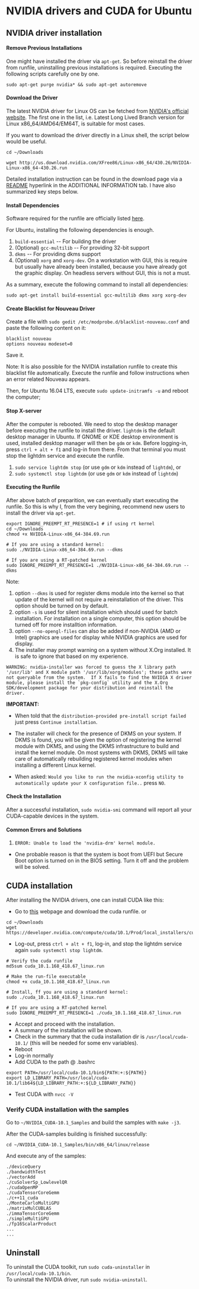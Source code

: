 # NVIDIA drivers and CUDA for Ubuntu

## NVIDIA driver installation
#### Remove Previous Installations

One might have installed the driver via `apt-get`. So before reinstall the driver from runfile, uninstalling previous installations is required. Executing the following scripts carefully one by one.

```
sudo apt-get purge nvidia* && sudo apt-get autoremove 
```

#### Download the Driver

The latest NVIDIA driver for Linux OS can be fetched from [NVIDIA's official website](http://www.nvidia.com/object/unix.html). 
The first one in the list, i.e. Latest Long Lived Branch version for Linux x86_64/AMD64/EM64T, is suitable for most cases. 

If you want to download the driver directly in a Linux shell, the script below would be useful.
```
cd ~/Downloads

wget http://us.download.nvidia.com/XFree86/Linux-x86_64/430.26/NVIDIA-Linux-x86_64-430.26.run
```

Detailed installation instruction can be found in the download page via a [README](http://us.download.nvidia.com/XFree86/Linux-x86_64/430.26/README/index.html) hyperlink in the ADDITIONAL INFORMATION tab. I have also summarized key steps below. 

#### Install Dependencies

Software required for the runfile are officially listed [here](http://us.download.nvidia.com/XFree86/Linux-x86_64/430.26/README/minimumrequirements.html).

For Ubuntu, installing the following dependencies is enough. 

1. `build-essential` -- For building the driver
2. (Optional) `gcc-multilib` -- For providing 32-bit support
3. `dkms` -- For providing dkms support
4. (Optional) `xorg` and `xorg-dev`. On a workstation with GUI, this is require but usually have already been installed, because you have already got the graphic display. On headless servers without GUI, this is not a must. 

As a summary, execute the following command to install all dependencies:
```
sudo apt-get install build-essential gcc-multilib dkms xorg xorg-dev
```

#### Create Blacklist for Nouveau Driver

Create a file with  `sudo gedit /etc/modprobe.d/blacklist-nouveau.conf` and paste the following content on it:
```
blacklist nouveau
options nouveau modeset=0
```
Save it.

Note: It is also possible for the NVIDIA installation runfile to create this blacklist file automatically. Execute the runfile and follow instructions when an error related Nouveau appears. 

Then, for Ubuntu 16.04 LTS, execute `sudo update-initramfs -u` and reboot the computer;

#### Stop X-server

After the computer is rebooted. We need to stop the desktop manager before executing the runfile to install the driver. `lightdm` is the default desktop manager in Ubuntu. If GNOME or KDE desktop environment is used, installed desktop manager will then be `gdm` or `kdm`.
Before logging-in, press `ctrl + alt + f1` and log-in from there. From that terminal you must stop the lightdm service and execute the runfile.

1. `sudo service lightdm stop` (or use `gdm` or `kdm` instead of `lightdm`), or  
2. `sudo systemctl stop lightdm` (or use `gdm` or `kdm` instead of `lightdm`)

#### Executing the Runfile

After above batch of preparition, we can eventually start executing the runfile. So this is why I, from the very begining, recommend new users to install the driver via `apt-get`. 

```
export IGNORE_PREEMPT_RT_PRESENCE=1 # if using rt kernel
cd ~/Downloads
chmod +x NVIDIA-Linux-x86_64-384.69.run

# If you are using a standard kernel:
sudo ./NVIDIA-Linux-x86_64-384.69.run --dkms

# If you are using a RT-patched kernel
sudo IGNORE_PREEMPT_RT_PRESENCE=1 ./NVIDIA-Linux-x86_64-384.69.run --dkms 
```

Note: 

1. option `--dkms` is used for register dkms module into the kernel so that update of the kernel will not require a reinstallation of the driver. This option should be turned on by default. 
2. option `-s` is used for silent installation which should used for batch installation. For installation on a single computer, this option should be turned off for more installtion information. 
3. option `--no-opengl-files` can also be added if non-NVIDIA (AMD or Intel) graphics are used for display while NVIDIA graphics are used for display. 
4. The installer may prompt warning on a system without X.Org installed. It is safe to ignore that based on my experience. 
```
WARNING: nvidia-installer was forced to guess the X library path '/usr/lib' and X module path '/usr/lib/xorg/modules'; these paths were not queryable from the system.  If X fails to find the NVIDIA X driver module, please install the `pkg-config` utility and the X.Org SDK/development package for your distribution and reinstall the driver.
```
**IMPORTANT:**
* When told that the `distribution-provided pre-install script failed` just press `Continue installation`.

* The installer will check for the presence of DKMS on your system. If DKMS is found, you will be given the option of registering the kernel module with DKMS, and using the DKMS infrastructure to build and install the kernel module. On most systems with DKMS, DKMS will take care of automatically rebuilding registered kernel modules when installing a different Linux kernel.

* When asked: `Would you like to run the nvidia-xconfig utility to automatically update your X configuration file..` press `NO`.

#### Check the Installation

After a successful installation, `sudo nvidia-smi` command will report all your CUDA-capable devices in the system. 

#### Common Errors and Solutions

1. `ERROR: Unable to load the 'nvidia-drm' kernel module.`
 * One probable reason is that the system is boot from UEFI but Secure Boot option is turned on in the BIOS setting. Turn it off and the problem will be solved. 

## CUDA installation
After installing the NVIDIA drivers, one can install CUDA like this:
* Go to [this](https://developer.nvidia.com/cuda-downloads?target_os=Linux&target_arch=x86_64&target_distro=Ubuntu&target_version=1604&target_type=runfilelocal) webpage and download the cuda runfile.
or
```
cd ~/Downloads
wget https://developer.nvidia.com/compute/cuda/10.1/Prod/local_installers/cuda_10.1.168_418.67_linux.run
```
* Log-out, press `ctrl + alt + f1`, log-in, and stop the lightdm service again `sudo systemctl stop lightdm`.
```
# Verify the cuda runfile
md5sum cuda_10.1.168_418.67_linux.run

# Make the run-file executable
chmod +x cuda_10.1.168_418.67_linux.run

# Install, ff you are using a standard kernel:
sudo ./cuda_10.1.168_418.67_linux.run

# If you are using a RT-patched kernel
sudo IGNORE_PREEMPT_RT_PRESENCE=1 ./cuda_10.1.168_418.67_linux.run
```

* Accept and proceed with the installation.
* A summary of the installation will be shown.
* Check in the summary that the cuda installation dir is `/usr/local/cuda-10.1/` (this will be needed for some env variables).
* Reboot
* Log-in normally
* Add CUDA to the path @ .bashrc
```
export PATH=/usr/local/cuda-10.1/bin${PATH:+:${PATH}}
export LD_LIBRARY_PATH=/usr/local/cuda-10.1/lib64${LD_LIBRARY_PATH:+:${LD_LIBRARY_PATH}}
```
* Test CUDA with `nvcc -V`

### Verify CUDA installation with the samples
Go to `~/NVIDIA_CUDA-10.1_Samples` and build the samples with `make -j3`.

After the CUDA-samples building is finished successfully:
```
cd ~/NVIDIA_CUDA-10.1_Samples/bin/x86_64/linux/release
```
And execute any of the samples:
```
./deviceQuery
./bandwidthTest
./vectorAdd
./cuSolverSp_LowlevelQR
./cudaOpenMP
./cudaTensorCoreGemm
./c++11_cuda
./MonteCarloMultiGPU
./matrixMulCUBLAS
./immaTensorCoreGemm
./simpleMultiGPU
./fp16ScalarProduct
...
...
```

## Uninstall
To uninstall the CUDA toolkit, run `sudo cuda-uninstaller` in `/usr/local/cuda-10.1/bin`.  
To uninstall the NVIDIA driver, run `sudo nvidia-uninstall`.
